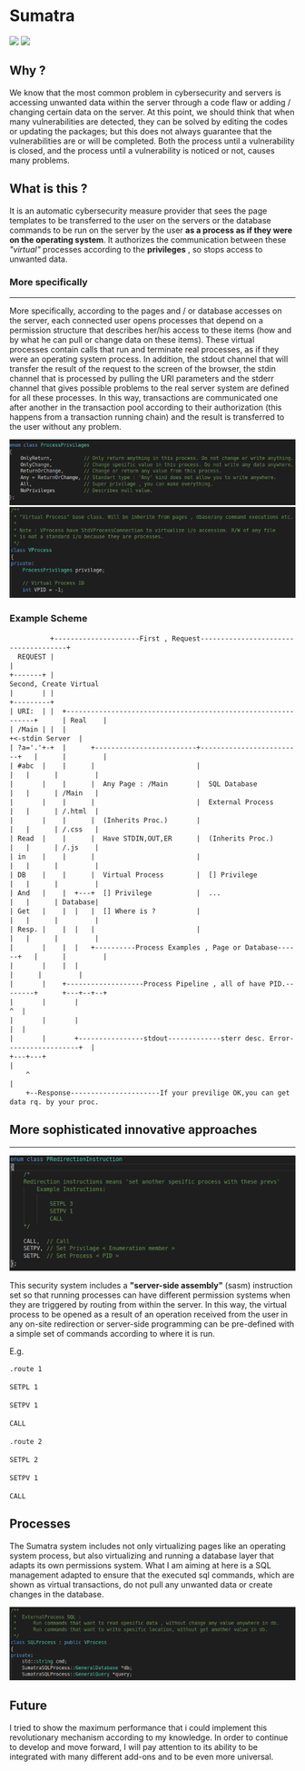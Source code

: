 # Sumatra
<img src="https://img.shields.io/github/languages/top/ozguralperen/sumatra"></img>
<img src="https://img.shields.io/tokei/lines/github/ozguralperen/sumatra"></img>


## Why ?
We know that the most common problem in cybersecurity and servers is accessing unwanted data within the server through a code flaw or adding / changing certain data on the server.
At this point, we should think that when many vulnerabilities are detected, they can be solved by editing the codes or updating the packages; but this does not always guarantee that the vulnerabilities are or will be completed.
Both the process until a vulnerability is closed, and the process until a vulnerability is noticed or not, causes many problems.

## What is this ?
It is an automatic cybersecurity measure provider that sees the page templates to be transferred to the user on the servers or the database commands to be run on the server by the user **as a process as if they were on the operating system**. It authorizes the communication between these *"virtual"* processes according to the **privileges** , so stops access to unwanted data.

### More specifically
--------------------
More specifically, according to the pages and / or database accesses on the server, each connected user opens processes that depend on a permission structure that describes her/his access to these items (how and by what he can pull or change data on these items).
These virtual processes contain calls that run and terminate real processes, as if they were an operating system process.
In addition, the stdout channel that will transfer the result of the request to the screen of the browser, the stdin channel that is processed by pulling the URI parameters and the stderr channel that gives possible problems to the real server system are defined for all these processes.
In this way, transactions are communicated one after another in the transaction pool according to their authorization (this happens from a transaction running chain) and the result is transferred to the user without any problem.

<p align="center">
<img src="img/Privileges.png" alt="Prv.'s" ></img>
<img src="img/Vproc.png" alt="Virtual Process Mechanism" ></img>
</p> 



### Example Scheme


              +---------------------First , Request-------------------------------------+
      REQUEST |                                                                         |
    +-------+ |                                                      Second, Create Virtual
    |       | |                                                                        +---------+
    | URI:  | |  +--------------------------------------------------------------+      | Real    |
    | /Main | |  |                                                              +<-stdin Server  |
    | ?a='.'+-+  |      +-------------------------+-------------------------+   |      |         |
    | #abc  |    |      |                         |                         |   |      |         |
    |       |    |      |  Any Page : /Main       |  SQL Database           |   |      | /Main   |
    |       |    |      |                         |  External Process       |   |      | /.html  |
    |       |    |      |  (Inherits Proc.)       |                         |   |      | /.css   |
    | Read  |    |      |  Have STDIN,OUT,ER      |  (Inherits Proc.)       |   |      | /.js    |
    | in    |    |      |                         |                         |   |      |         |
    | DB    |    |      |  Virtual Process        |  [] Privilege           |   |      |         |
    | And   |    |  +---+  [] Privilege           |  ...                    |   |      | Database|
    | Get   |    |  |   |  [] Where is ?          |                         |   |      |         |
    | Resp. |    |  |   |                         |                         |   |      |         |
    |       |    |  |   +----------Process Examples , Page or Database------+   |      |         |
    |       |    |  |                                                           |      |         |
    |       |    +-------------------Process Pipeline , all of have PID.--------+      +---+--+--+
    |       |       |                                                                      ^  |
    |       |       |                                                                      |  |
    |       |       +----------------stdout-------------sterr desc. Error------------------+  |
    +---+---+                                                                                 |
        ^                                                                                     |
        +--Response----------------------If your previlige OK,you can get data rq. by your proc.


## More sophisticated innovative approaches
--------------

<p align="center">
<img src="img/sasm.png" alt="Sasm assembly instruction class" ></img>
</p>

This security system includes a **"server-side assembly"** (sasm) instruction set so that running processes can have different permission systems when they are triggered by routing from within the server. In this way, the virtual process to be opened as a result of an operation received from the user in any on-site redirection or server-side programming can be pre-defined with a simple set of commands according to where it is run.

E.g.

    .route 1
    
    SETPL 1
   
    SETPV 1
   
    CALL
  
    .route 2
  
    SETPL 2
  
    SETPV 1
  
    CALL

## Processes
The Sumatra system includes not only virtualizing pages like an operating system process, but also virtualizing and running a database layer that adapts its own permissions system. What I am aiming at here is a SQL management adapted to ensure that the executed sql commands, which are shown as virtual transactions, do not pull any unwanted data or create changes in the database.

<p align="center">
<img src="img/SUSQLE.png" alt="Sumatra SQL Engine" ></img>
</p>


## Future
I tried to show the maximum performance that i could implement this revolutionary mechanism according to my knowledge. In order to continue to develop and move forward, I will pay attention to its ability to be integrated with many different add-ons and to be even more universal.
